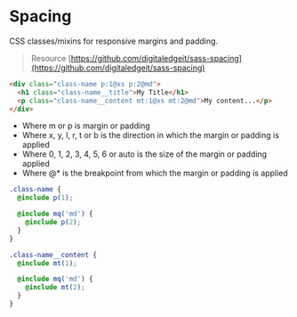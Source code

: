 # Spacing

CSS classes/mixins for responsive margins and padding.

> Resource
> [https://github.com/digitaledgeit/sass-spacing](https://github.com/digitaledgeit/sass-spacing)

```html
<div class="class-name p:1@xs p:2@md">
  <h1 class="class-name__title">My Title</h1>
  <p class="class-name__content mt:1@xs mt:2@md">My content...</p>
</div>
```

- Where m or p is margin or padding
- Where x, y, l, r, t or b is the direction in which the margin or padding is
  applied
- Where 0, 1, 2, 3, 4, 5, 6 or auto is the size of the margin or padding applied
- Where @\* is the breakpoint from which the margin or padding is applied

```scss
.class-name {
  @include p(1);

  @include mq('md') {
    @include p(2);
  }
}

.class-name__content {
  @include mt(1);

  @include mq('md') {
    @include mt(2);
  }
}
```
